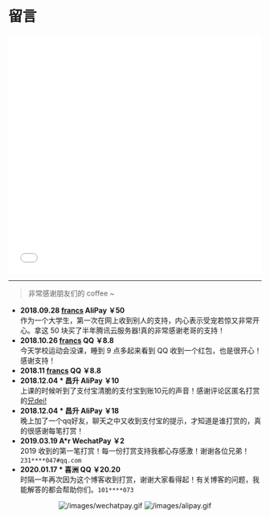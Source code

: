 # 留言


<iframe frameborder="no" border="0" marginwidth="0" marginheight="0" width="100%" height="475" src="//music.163.com/outchain/player?type=0&id=2280569152&auto=1&height=430"></iframe>

---

> 非常感谢朋友们的 coffee ~  

- **2018.09.28 [francs](https://postgres.fun) AliPay ￥50**  
  作为一个大学生，第一次在网上收到别人的支持，内心表示受宠若惊又非常开心。拿这 50 块买了半年腾讯云服务器!真的非常感谢老哥的支持！
- **2018.10.26 [francs](https://postgres.fun) QQ ￥8.8**  
  今天学校运动会没课，睡到 9 点多起来看到 QQ 收到一个红包，也是很开心！感谢支持！
- **2018.11 [francs](https://postgres.fun) QQ ￥8.8**
- **2018.12.04 * 昌升 AliPay ￥10**  
  上课的时候听到了支付宝清脆的支付宝到账10元的声音！感谢评论区匿名打赏的[兄dei!](#5c05d8189f545400678a8bbe)
- **2018.12.04 * 昌升 AliPay ￥18**  
  晚上加了一个qq好友，聊天之中又收到支付宝的提示，才知道是谁打赏的，真的很感谢每笔打赏！
- **2019.03.19 A\*r WechatPay ￥2**  
  2019 收到的第一笔打赏！每一份打赏支持我都心存感激！谢谢各位兄弟！`231****047#qq.com`
- **2020.01.17 * 喜洲 QQ ￥20.20**  
  时隔一年再次因为这个博客收到打赏，谢谢大家看得起！有关博客的问题，我能解答的都会帮助你们。`101****073` 

<center>
  <img class="lazyload" src="/svg/loading.svg" data-src="/images/wechatpay.gif" data-srcset="/images/wechatpay.gif, /images/wechatpay.gif 1.5x, /images/wechatpay.gif 2x" data-sizes="auto" alt="/images/wechatpay.gif" title="WechatPay" sizes="90px" srcset="/images/wechatpay.gif, /images/wechatpay.gif 1.5x, /images/wechatpay.gif 2x">
  <img class="lazyload" src="/svg/loading.svg" data-src="/images/alipay.gif" data-srcset="/images/alipay.gif, /images/alipay.gif 1.5x, /images/alipay.gif 2x" data-sizes="auto" alt="/images/alipay.gif" title="AliPay" sizes="90px" srcset="/images/alipay.gif, /images/alipay.gif 1.5x, /images/alipay.gif 2x">
</center>
